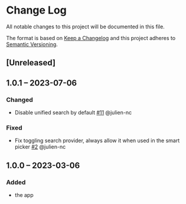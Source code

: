 # Change Log
All notable changes to this project will be documented in this file.

The format is based on [Keep a Changelog](http://keepachangelog.com/)
and this project adheres to [Semantic Versioning](http://semver.org/).

## [Unreleased]

## 1.0.1 – 2023-07-06

### Changed

- Disable unified search by default [#11](https://github.com/nextcloud/integration_peertube/pull/11) @julien-nc

### Fixed

- Fix toggling search provider, always allow it when used in the smart picker [#2](https://github.com/nextcloud/integration_peertube/pull/2) @julien-nc

## 1.0.0 – 2023-03-06
### Added
* the app
